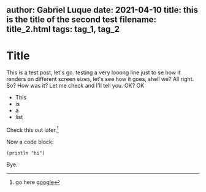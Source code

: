 author: Gabriel Luque
date: 2021-04-10
title: this is the title of the second test
filename: title_2.html
tags: tag_1, tag_2
---

# Title

This is a test post, let's go. testing a very looong line just to se how it renders on different screen sizes, let's see how it goes, shell we? All right. So? How was it? Let me check and I'll tell you. OK? OK

- This
- is
- a
- list

Check this out later.[^samplefoot]

Now a code block:

```language-clojure
(println "hi")
```

Bye.

[^samplefoot]: go here [google](google.com)
